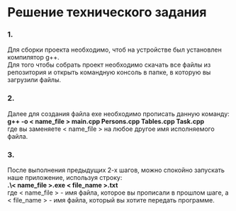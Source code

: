 <h1>Решение технического задания</h1>
<h3>1.</h3>Для сборки проекта необходимо, чтоб на устройстве был установлен компилятор g++.</a>
<br>Для того чтобы собрать проект необходимо скачать все файлы из репозитория и открыть командную консоль в папке, в которую вы загрузили файлы.
<h3>2.</h3>Далее для создания файла exe необходимо прописать данную команду: <br><strong><b>g++ -o < name_file > main.cpp Persons.cpp Tables.cpp Task.cpp </b> </strong></br>где вы заменяете < name_file > на любое другое имя исполняемого файла.</br>
<h3>3.</h3>
После выполнения предыдущих 2-х шагов, можно спокойно запускать наше приложение, используя строку:
<br><strong><b>.\< name_file >.exe < file_name >.txt</b></strong></br>
где < name_file > - имя файла, которое вы прописали в прошлом шаге, а < file_name > - имя файла, который вы хотите передать программе.
